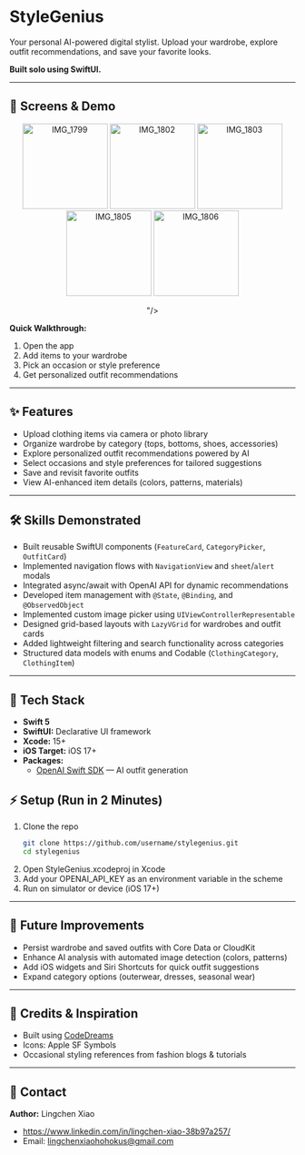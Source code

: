 # StyleGenius  
Your personal AI-powered digital stylist. Upload your wardrobe, explore outfit recommendations, and save your favorite looks.  

**Built solo using SwiftUI.**

---

## 📱 Screens & Demo  

<div align="center">
  <img width="150" height="auto" alt="IMG_1799" src="https://github.com/user-attachments/assets/5f35d1da-78df-47a1-a6d1-13cce3c3d994" />
 <img width="150" height="auto" alt="IMG_1802" src="https://github.com/user-attachments/assets/c8384f8f-03a7-44ce-97d2-1e13862b111c" />
<img width="150" height="auto" alt="IMG_1803" src="https://github.com/user-attachments/assets/29bfdcea-c488-4615-a5a1-702617cdce1c" />
<img width="150" height="auto" alt="IMG_1805" src="https://github.com/user-attachments/assets/596970c0-0fd4-46cd-a07d-c1fa03f2eac1" />
<img width="150" height="auto" alt="IMG_1806" src="https://github.com/user-attachments/assets/a6eb6dd4-6bfc-4ec5-8616-adfeaf6ec777" />

"/>
</div>

**Quick Walkthrough:**  
1. Open the app  
2. Add items to your wardrobe  
3. Pick an occasion or style preference  
4. Get personalized outfit recommendations  

---

## ✨ Features  
- Upload clothing items via camera or photo library  
- Organize wardrobe by category (tops, bottoms, shoes, accessories)  
- Explore personalized outfit recommendations powered by AI  
- Select occasions and style preferences for tailored suggestions  
- Save and revisit favorite outfits  
- View AI-enhanced item details (colors, patterns, materials)  

---

## 🛠 Skills Demonstrated  
- Built reusable SwiftUI components (`FeatureCard`, `CategoryPicker`, `OutfitCard`)  
- Implemented navigation flows with `NavigationView` and `sheet`/`alert` modals  
- Integrated async/await with OpenAI API for dynamic recommendations  
- Developed item management with `@State`, `@Binding`, and `@ObservedObject`  
- Implemented custom image picker using `UIViewControllerRepresentable`  
- Designed grid-based layouts with `LazyVGrid` for wardrobes and outfit cards  
- Added lightweight filtering and search functionality across categories  
- Structured data models with enums and Codable (`ClothingCategory`, `ClothingItem`)  

---

## 🧰 Tech Stack  
- **Swift 5** 
- **SwiftUI:** Declarative UI framework  
- **Xcode:** 15+  
- **iOS Target:** iOS 17+  
- **Packages:**  
  - [OpenAI Swift SDK](https://github.com/adamrushy/OpenAISwift) — AI outfit generation  


## ⚡ Setup (Run in 2 Minutes)  
1. Clone the repo  
   ```bash
   git clone https://github.com/username/stylegenius.git
   cd stylegenius
2. Open StyleGenius.xcodeproj in Xcode
3. Add your OPENAI_API_KEY as an environment variable in the scheme
4. Run on simulator or device (iOS 17+)
---

## 🚀 Future Improvements  
- Persist wardrobe and saved outfits with Core Data or CloudKit  
- Enhance AI analysis with automated image detection (colors, patterns)  
- Add iOS widgets and Siri Shortcuts for quick outfit suggestions  
- Expand category options (outerwear, dresses, seasonal wear)  

---

## 🙌 Credits & Inspiration  
- Built using [CodeDreams](https://codedreams.app/)  
- Icons: Apple SF Symbols  
- Occasional styling references from fashion blogs & tutorials  

---

## 📄 Contact  

**Author:** Lingchen Xiao  
- https://www.linkedin.com/in/lingchen-xiao-38b97a257/ 
- Email: lingchenxiaohohokus@gmail.com
